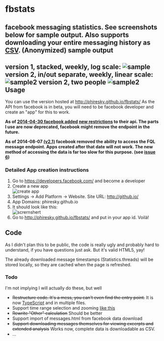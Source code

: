 fbstats
=======

facebook messaging statistics. See screenshots below for sample output. Also supports downloading your entire messaging history as [CSV](https://en.wikipedia.org/wiki/Comma-separated_values).
(Anonymized) sample output
-----
version 1, stacked, weekly, log scale:
![sample](http://i.imgur.com/QuUJ3cc.png)
version 2, in/out separate, weekly, linear scale:
![sample2](http://i.imgur.com/iM5TM7z.png)
version 2, two people
![sample2](http://i.imgur.com/yV80qMI.png)
Usage
-----
You can use the version hosted at http://phiresky.github.io/fbstats/
As the API from facebook is in beta, you will need to be facebook developer and create an "app" for this to work.

**As of [2014-04-30 facebook added](https://developers.facebook.com/blog/post/2014/04/30/the-new-facebook-login/) [new restrictions](https://developers.facebook.com/docs/apps/changelog) to their api. The parts I use are now deprecated, facebook might remove the endpoint in the future.**

**As of 2014-08-07 [(v2.1)](https://developers.facebook.com/blog/post/2014/08/07/Graph-API-v2.1/) facebook removed the ability to access the FQL message endpoint. Apps created after that date will not work. The new method of accessing the data is far too slow for this purpose. (see [issue 6](https://github.com/phiresky/fbstats/issues/6))**

### Detailed App creation instructions

1. Go to https://developers.facebook.com/ and become a developer
2. Create a new app  
  ![create app](http://i.imgur.com/KTHXIsE.png)
3. Settings -> Add Platform -> Website. Site URL: http://github.io/
4. App Domains: phiresky.github.io
5. It should look like this:  
  ![scrernshert](http://i.imgur.com/UESItDP.png)
6. Go to http://phiresky.github.io/fbstats/ and put in your app id. Voilà!

Code
------
As I didn't plan this to be public, the code is really ugly and probably hard to understand, if you have questions just ask. But it's valid HTML5, yay!

The already downloaded message timestamps (Statistics.threads) will be stored locally, so they are cached when the page is refreshed.

### Todo
I'm not implying I will actually do these, but well 
* ~~Restructure code. It's a mess, you can't even find the entry point.~~ It is now [TypeScript](http://typescriptlang.org) and in multiple files.
* Support time range selection and zooming [like this](http://www.pureexample.com/jquery-flot/zooming-chart.html)
* ~~Rewrite "Other" calculation~~ Should be better
* Support import of messages.html from facebook data download
* ~~Support downloading messages themselves for viewing excerpts and extended analysis~~ Works now, complete data is downloadable as CSV.
* ...
